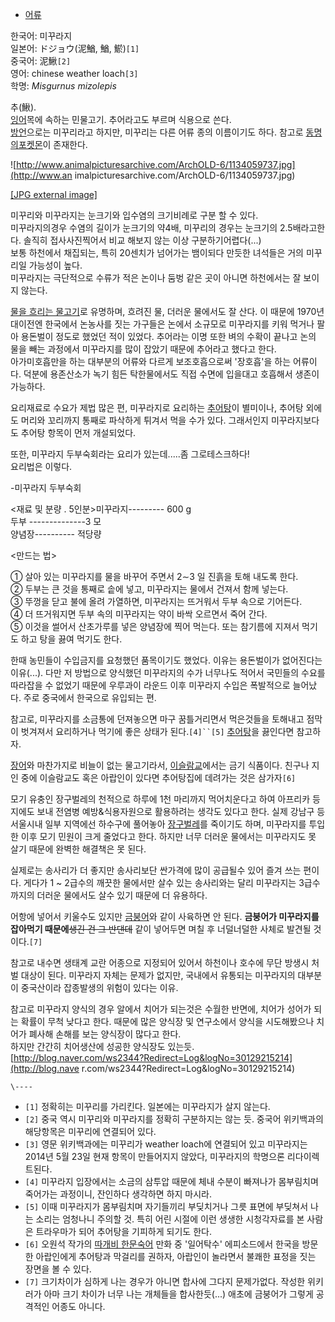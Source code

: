   * [어류](%EC%96%B4%EB%A5%98.md)  

한국어: 미꾸라지  
일본어: ドジョウ(泥鰌, 鰌, 鯲)`[1]`  
중국어: 泥鰍`[2]`  
영어: chinese weather loach`[3]`  
학명: _Misgurnus mizolepis_

추(鰍).  
[잉어](%EC%9E%89%EC%96%B4.md)목에 속하는 민물고기. 추어라고도 부르며 식용으로 쓴다.  
[방언](%EB%B0%A9%EC%96%B8.md)으로는 미꾸리라고 하지만, 미꾸리는 다른 어류 종의 이름이기도 하다. 참고로 [동명의포켓몬](%EB%AF%B8%EA%BE%B8%EB%A6%AC.md)이 존재한다.

![http://www.animalpicturesarchive.com/ArchOLD-6/1134059737.jpg](http://www.an
imalpicturesarchive.com/ArchOLD-6/1134059737.jpg)

[[JPG external
image]](http://www.animalpicturesarchive.com/ArchOLD-6/1134059737.jpg)

미꾸리와 미꾸라지는 눈크기와 입수염의 크기비례로 구분 할 수 있다.  
미꾸라지의경우 수염의 길이가 눈크기의 약4배, 미꾸리의 경우는 눈크기의 2.5배라고한다. 솔직히 접사사진찍어서 비교 해보지 않는 이상
구분하기어렵다(...)  
보통 하천에서 채집되는, 특히 20센치가 넘어가는 뱀이되다 만듯한 녀석들은 거의 미꾸리일 가능성이 높다.  
미꾸라지는 극단적으로 수류가 적은 논이나 둠벙 같은 곳이 아니면 하천에서는 잘 보이지 않는다.

[물을 흐리는 물고기](%EB%AF%B8%EA%BE%B8%EB%9D%BC%EC%A7%80%20%ED%95%9C%EB%A7%88%EB%A6%AC%EA%B0%80%20%EC%97%B0%EB%AA%BB%EB%AC%BC%EC%9D%84%20%ED%9D%90%EB%A6%AC%EB%8B%A4.md)로 유명하며, 흐려진 물, 더러운 물에서도 잘 산다. 이 때문에 1970년대이전엔 한국에서 논농사를 짓는 가구들은 논에서
소규모로 미꾸라지를 키워 먹거나 팔아 용돈벌이 정도로 했었던 적이 있었다. 추어라는 이명 또한 벼의 수확이 끝나고 논의 물을 빼는 과정에서
미꾸라지를 많이 잡았기 때문에 추어라고 했다고 한다.  
아가미호흡만을 하는 대부분의 어류와 다르게 보조호흡으로써 '장호흡'을 하는 어류이다. 덕분에 용존산소가 녹기 힘든 탁한물에서도 직접 수면에
입을대고 호흡해서 생존이 가능하다.

요리재료로 수요가 제법 많은 편, 미꾸라지로 요리하는 [추어탕](%EC%B6%94%EC%96%B4%ED%83%95.md)이 별미이나,
추어탕 외에도 머리와 꼬리까지 통째로 파삭하게 튀겨서 먹을 수가 있다. 그래서인지 미꾸라지보다도 추어탕 항목이 먼저 개설되었다.

또한, 미꾸라지 두부숙회라는 요리가 있는데.....좀 그로테스크하다!  
요리법은 이렇다.  

-미꾸라지 두부숙회  

<재료 및 분량 . 5인분>미꾸라지--------- 600 g  
두부 --------------3 모  
양념장---------- 적당량  

<만드는 법>  

① 살아 있는 미꾸라지를 물을 바꾸어 주면서 2∼3 일 진흙을 토해 내도록 한다.  
② 두부는 큰 것을 통째로 솥에 넣고, 미꾸라지는 물에서 건져서 함께 넣는다.  
③ 뚜껑을 닫고 불에 올려 가열하면, 미꾸라지는 뜨거워서 두부 속으로 기어든다.  
④ 더 뜨거워지면 두부 속의 미꾸라지는 약이 바싹 오르면서 죽어 간다.  
⑤ 이것을 썰어서 산초가루를 넣은 양념장에 찍어 먹는다. 또는 참기름에 지져서 먹기도 하고 탕을 끓여 먹기도 한다.

  
한때 농민들이 수입금지를 요청했던 품목이기도 했었다. 이유는 용돈벌이가 없어진다는 이유(...). 다만 저 방법으로 양식했던 미꾸라지의 수가
너무나도 적어서 국민들의 수요를 따라잡을 수 없었기 때문에 우루과이 라운드 이후 미꾸라지 수입은 폭발적으로 늘어났다. 주로 중국에서 한국으로
유입되는 편.

참고로, 미꾸라지를 소금통에 던져놓으면 마구 꿈틀거리면서 먹은것들을 토해내고 점막이 벗겨져서 요리하거나 먹기에 좋은 상태가
된다.`[4]``[5]` [추어탕](%EC%B6%94%EC%96%B4%ED%83%95.md)을 끓인다면 참고하자.

[장어](%EC%9E%A5%EC%96%B4.md)와 마찬가지로 비늘이 없는 물고기라서,
[이슬람교](%EC%9D%B4%EC%8A%AC%EB%9E%8C%EA%B5%90.md)에서는 금기 식품이다. 친구나 지인 중에 이슬람교도
혹은 아랍인이 있다면 추어탕집에 데려가는 것은 삼가자`[6]`

모기 유충인 장구벌레의 천적으로 하루에 1천 마리까지 먹어치운다고 하여 아프리카 등지에도 보내 전염병 예방&식용자원으로 활용하려는 생각도
있다고 한다. 실제 강남구 등 서울시내 일부 지역에선 하수구에 풀어놓아 [장구벌레](%EB%AA%A8%EA%B8%B0.md)를 죽이기도
하며, 미꾸라지를 투입한 이후 모기 민원이 크게 줄었다고 한다. 하지만 너무 더러운 물에서는 미꾸라지도 못 살기 때문에 완벽한 해결책은 못
된다.

실제로는 송사리가 더 좋지만 송사리보단 싼가격에 많이 공급될수 있어 즐겨 쓰는 편이다. 게다가 1 ~ 2급수의 깨끗한 물에서만 살수 있는
송사리와는 달리 미꾸라지는 3급수까지의 더러운 물에서도 살수 있기 때문에 더 유용하다.

어항에 넣어서 키울수도 있지만 [금붕어](%EA%B8%88%EB%B6%95%EC%96%B4.md)와 같이 사육하면 안 된다.
**금붕어가 미꾸라지를 잡아먹기 때문에**<del>생긴 건 그 반댄데</del> 같이 넣어두면 며칠 후 너덜너덜한 사체로 발견될
것이다.`[7]`

참고로 내수면 생태계 교란 어종으로 지정되어 있어서 하천이나 호수에 무단 방생시 처벌 대상이 된다. 미꾸라지 자체는 문제가 없지만, 국내에서
유통되는 미꾸라지의 대부분이 중국산이라 잡종발생의 위험이 있다는 이유.

참고로 미꾸라지 양식의 경우 알에서 치어가 되는것은 수월한 반면에, 치어가 성어가 되는 확률이 무척 낮다고 한다. 때문에 많은 양식장 및
연구소에서 양식을 시도해봤으나 치어가 폐사해 손해를 보는 양식장이 많다고 한다.  
하지만 간간히 치어생산에 성공한 양식장도 있는듯.  
[http://blog.naver.com/ws2344?Redirect=Log&logNo=30129215214](http://blog.nave
r.com/ws2344?Redirect=Log&logNo=30129215214)

`\----`

  * `[1]` 정확히는 미꾸리를 가리킨다. 일본에는 미꾸라지가 살지 않는다.
  * `[2]` 중국 역시 미꾸리와 미꾸라지를 정확히 구분하지는 않는 듯. 중국어 위키백과의 해당항목은 미꾸리에 연결되어 있다.
  * `[3]` 영문 위키백과에는 미꾸리가 weather loach에 연결되어 있고 미꾸라지는 2014년 5월 23일 현재 항목이 만들어지지 않았다, 미꾸라지의 학명으론 리다이렉트된다.
  * `[4]` 미꾸라지 입장에서는 소금의 삼투압 때문에 체내 수분이 빠져나가 몸부림치며 죽어가는 과정이니, 잔인하다 생각하면 하지 마시라.
  * `[5]` 이때 미꾸라지가 몸부림치며 자기들끼리 부딪치거나 그릇 표면에 부딪쳐서 나는 소리는 엄청나니 주의할 것. 특히 어린 시절에 이런 생생한 시청각자료를 본 사람은 트라우마가 되어 추어탕을 기피하게 되기도 한다.
  * `[6]` 오원석 작가의 [따개비 한문숙어](%EB%94%B0%EA%B0%9C%EB%B9%84%20%ED%95%9C%EB%AC%B8%EC%88%99%EC%96%B4.md) 만화 중 '일어탁수' 에피소드에서 한국을 방문한 아랍인에게 추어탕과 막걸리를 권하자, 아랍인이 놀라면서 불쾌한 표정을 짓는 장면을 볼 수 있다.
  * `[7]` 크기차이가 심하게 나는 경우가 아니면 합사에 그다지 문제가없다. 작성한 위키러가 아마 크기 차이가 너무 나는 개체들을 합사한듯(...) 애초에 금붕어가 그렇게 공격적인 어종도 아니다.


